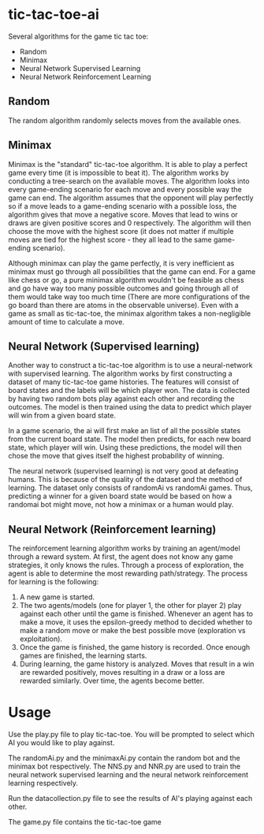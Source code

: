 # tic-tac-toe-ai

Several algorithms for the game tic tac toe:

- Random 
- Minimax 
- Neural Network Supervised Learning 
- Neural Network Reinforcement Learning

## Random

The random algorithm randomly selects moves from the available ones. 

## Minimax

Minimax is the "standard" tic-tac-toe algorithm. It is able to play a perfect game every time (it is impossible to beat it). The algorithm works by conducting a tree-search on the available moves. The algorithm looks into every game-ending scenario for each move and every possible way the game can end. The algorithm assumes that the opponent will play perfectly so if a move leads to a game-ending scenario with a possible loss, the algorithm gives that move a negative score. Moves that lead to wins or draws are given positive scores and 0 respectively. The algorithm will then choose the move with the highest score (it does not matter if multiple moves are tied for the highest score - they all lead to the same game-ending scenario).

Although minimax can play the game perfectly, it is very inefficient as minimax must go through all possibilities that the game can end. For a game like chess or go, a pure minimax algorithm wouldn't be feasible as chess and go have way too many possible outcomes and going through all of them would take way too much time (There are more configurations of the go board than there are atoms in the observable universe). Even with a game as small as tic-tac-toe, the minimax algorithm takes a non-negligible amount of time to calculate a move.

## Neural Network (Supervised learning)

Another way to construct a tic-tac-toe algorithm is to use a neural-network with supervised learning. The algorithm works by first constructing a dataset of many tic-tac-toe game histories. The features will consist of board states and the labels will be which player won. The data is collected by having two random bots play against each other and recording the outcomes. The model is then trained using the data to predict which player will win from a given board state.

In a game scenario, the ai will first make an list of all the possible states from the current board state. The model then predicts, for each new board state, which player will win. Using these predictions, the model will then chose the move that gives itself the highest probability of winning.

The neural network (supervised learning) is not very good at defeating humans. This is because of the quality of the dataset and the method of learning. The dataset only consists of  randomAi vs randomAi games. Thus, predicting a winner for a given board state would be based on how a randomai bot might move, not how a minimax or a human would play.

## Neural Network (Reinforcement learning)

The reinforcement learning algorithm works by training an agent/model through a reward system. At first, the agent does not know any game strategies, it only knows the rules. Through a process of exploration, the agent is able to determine the most rewarding path/strategy. The process for learning is the following:

1. A new game is started.
2. The two agents/models (one for player 1, the other for player 2) play against each other until the game is finished. Whenever an agent has to make a move, it uses the epsilon-greedy method to decided whether to make a random move or make the best possible move (exploration vs exploitation).
3. Once the game is finished, the game history is recorded. Once enough games are finished, the learning starts.
4. During learning, the game history is analyzed. Moves that result in a win are rewarded positively, moves resulting in a draw or a loss are rewarded similarly. Over time, the agents become better. 

# Usage

Use the play.py file to play tic-tac-toe. You will be prompted to select which AI you would like to play against.

The randomAi.py and the minimaxAi.py contain the random bot and the minimax bot respectively. The NNS.py and NNR.py are used to train the neural network supervised learning and the neural network reinforcement learning respectively.

Run the datacollection.py file to see the results of AI's playing against each other.

The game.py file contains the tic-tac-toe game
